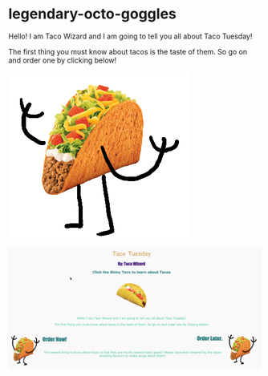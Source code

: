 # legendary-octo-goggles

Hello! I am Taco Wizard and I am going to tell you all about Taco Tuesday!

The first thing you must know about tacos is the taste of them. So go on and order one by clicking below!

![alt text](dancingTaco.gif "Preview")

![alt text](pic1.png "Preview")
